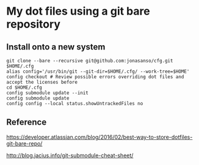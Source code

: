 # My dot files using a git bare repository

## Install onto a new system

```
git clone --bare --recursive git@github.com:jonasanso/cfg.git $HOME/.cfg 
alias config='/usr/bin/git --git-dir=$HOME/.cfg/ --work-tree=$HOME'
config checkout # Review possible errors overriding dot files and accept the licenses before
cd $HOME/.cfg
config submodule update --init
config submodule update
config config --local status.showUntrackedFiles no
```

## Reference

https://developer.atlassian.com/blog/2016/02/best-way-to-store-dotfiles-git-bare-repo/

http://blog.jacius.info/git-submodule-cheat-sheet/



